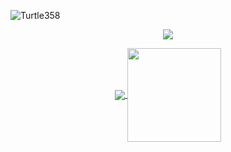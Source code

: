 <p><img align="center" src="https://github-readme-stats.vercel.app/api/top-langs?username=Turtle358&show_icons=true&locale=en&layout=compact" alt="Turtle358" /></p>
<p align="center">
  <a>
    <img align="center" src="https://github-readme-streak-stats.herokuapp.com/?user=Turtle358&theme=dark&hide_border=true"/>
  </a>
</p>

<p align="center">
  <a href="https://github.com/Turtle358">
    <img align="center" src="https://github-readme-stats-git-masterrstaa-rickstaa.vercel.app/api?username=Turtle358&show_icons=true&hide_border=true&title_color=94b4a4&amp&icon_color=FFFFFF&amp&text_color=FFFFFF&amp&bg_color=000000&count_private=true&include_all_commits=true"/>
  </a>
  <a href="https://github.com/Turtle358">
    <img align="center" height="150px" src="https://github-readme-stats-git-masterrstaa-rickstaa.vercel.app/api/top-langs/?username=Turtle358&text_color=FFFFFF&bg_color=000000&title_color=94b4a4&langs_count=15&layout=compact&hide_border=true" />
  </a>
</p>
